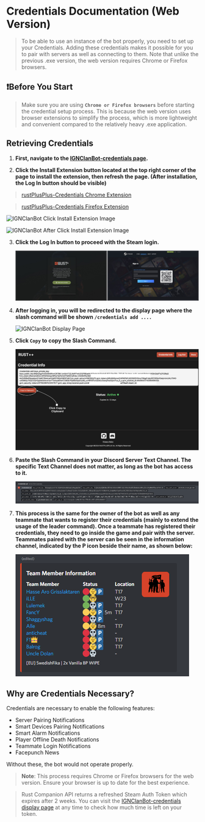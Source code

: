 # Credentials Documentation (Web Version)

> To be able to use an instance of the bot properly, you need to set up your Credentials. Adding these credentials makes it possible for you to pair with servers as well as connecting to them. Note that unlike the previous .exe version, the web version requires Chrome or Firefox browsers.

## **❗️Before You Start**
> Make sure you are using **`Chrome or Firefox browsers`** before starting the credential setup process.
> This is because the web version uses browser extensions to simplify the process, which is more lightweight and convenient compared to the relatively heavy .exe application.

## Retrieving Credentials

1. **First, navigate to the [IGNClanBot-credentials page](https://IGNClanBot-credentials.netlify.app/).**

2. **Click the Install Extension button located at the top right corner of the page to install the extension, then refresh the page. (After installation, the Log In button should be visible)**

> [rustPlusPlus-Credentials Chrome Extension](https://chromewebstore.google.com/detail/IGNClanBot-credential-a/ooahmkklkanfgfmphpknpcgdpdcoikhe)

> [rustPlusPlus-Credentials Firefox Extension](https://addons.mozilla.org/en-US/firefox/addon/IGNClanBot-credential-app)

   ![IGNClanBot Click Install Extension Image](images/bot_setup/click_install_extension.png)

   ![IGNClanBot After Click Install Extension Image](images/bot_setup/after_click_install_extension.png)

3. **Click the Log In button to proceed with the Steam login.**

   ![Steam Account login Image](images/bot_setup/steam_login_web.png)

4. **After logging in, you will be redirected to the display page where the slash command will be shown `/credentials add ....`**

   ![IGNClanBot Display Page](images/bot_setup/IGNClanBot_display_page.png)

5. **Click `Copy` to copy the Slash Command.**

   ![Credentials copy Image](images/bot_setup/click_copy_to_clipboard.png)

6. **Paste the Slash Command in your Discord Server Text Channel. The specific Text Channel does not matter, as long as the bot has access to it.**

   ![FCM Credentials discord Image](images/bot_setup/credentials_discord.png)

7. **This process is the same for the owner of the bot as well as any teammate that wants to register their credentials (mainly to extend the usage of the leader command). Once a teammate has registered their credentials, they need to go inside the game and pair with the server. Teammates paired with the server can be seen in the information channel, indicated by the P icon beside their name, as shown below:**

   ![Teammates Paired with Server](images/bot_setup/teammates_paired.png)

## Why are Credentials Necessary?

Credentials are necessary to enable the following features:

* Server Pairing Notifications
* Smart Devices Pairing Notifications
* Smart Alarm Notifications
* Player Offline Death Notifications
* Teammate Login Notifications
* Facepunch News

Without these, the bot would not operate properly.

> **Note**: This process requires Chrome or Firefox browsers for the web version. Ensure your browser is up to date for the best experience.

> Rust Companion API returns a refreshed Steam Auth Token which expires after 2 weeks. You can visit the [IGNClanBot-credentials display page](https://IGNClanBot-credentials.netlify.app/display) at any time to check how much time is left on your token.
